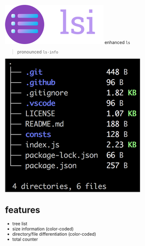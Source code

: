 ![lsi](./docs/lsi.png)
enhanced `ls`

> pronounced `ls·info`

![](./docs/lsi_example.png)

# features

- tree list
- size information (color-coded)
- directory/file differentiation (color-coded)
- total counter
